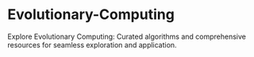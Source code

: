 # Evolutionary-Computing
Explore Evolutionary Computing: Curated algorithms and comprehensive resources for seamless exploration and application.
